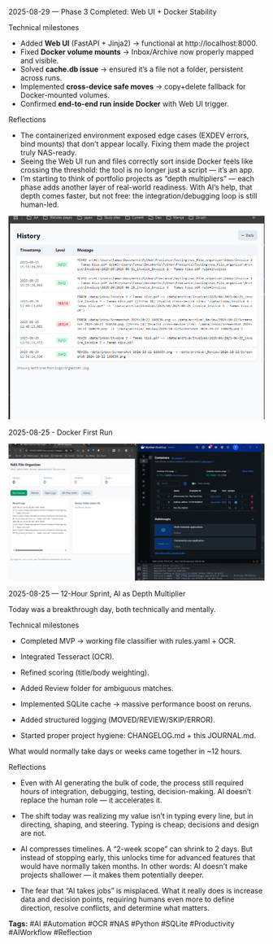 2025-08-29 — Phase 3 Completed: Web UI + Docker Stability

Technical milestones

- Added **Web UI** (FastAPI + Jinja2) → functional at http://localhost:8000.
- Fixed **Docker volume mounts** → Inbox/Archive now properly mapped and visible.
- Solved **cache.db issue** → ensured it’s a file not a folder, persistent across runs.
- Implemented **cross-device safe moves** → copy+delete fallback for Docker-mounted volumes.
- Confirmed **end-to-end run inside Docker** with Web UI trigger.

Reflections

- The containerized environment exposed edge cases (EXDEV errors, bind mounts) that don’t appear locally. Fixing them made the project truly NAS-ready.
- Seeing the Web UI run and files correctly sort inside Docker feels like crossing the threshold: the tool is no longer just a script — it’s an app.
- I’m starting to think of portfolio projects as “depth multipliers” — each phase adds another layer of real-world readiness. With AI’s help, that depth comes faster, but not free: the integration/debugging loop is still human-led.

![File move success](file_move_proof.png)

2025-08-25 - Docker First Run

![Docker First Run](Docker_first_run.png) 

2025-08-25 — 12-Hour Sprint, AI as Depth Multiplier

Today was a breakthrough day, both technically and mentally.

Technical milestones

- Completed MVP → working file classifier with rules.yaml + OCR.

- Integrated Tesseract (OCR).

- Refined scoring (title/body weighting).

- Added Review folder for ambiguous matches.

- Implemented SQLite cache → massive performance boost on reruns.

- Added structured logging (MOVED/REVIEW/SKIP/ERROR).

- Started proper project hygiene: CHANGELOG.md + this JOURNAL.md.

What would normally take days or weeks came together in ~12 hours.

Reflections

- Even with AI generating the bulk of code, the process still required hours of integration, debugging, testing, decision-making. AI doesn’t replace the human role — it accelerates it.

- The shift today was realizing my value isn’t in typing every line, but in directing, shaping, and steering. Typing is cheap; decisions and design are not.

- AI compresses timelines. A “2-week scope” can shrink to 2 days. But instead of stopping early, this unlocks time for advanced features that would have normally taken months. In other words: AI doesn’t make projects shallower — it makes them potentially deeper.

- The fear that “AI takes jobs” is misplaced. What it really does is increase data and decision points, requiring humans even more to define direction, resolve conflicts, and determine what matters.

**Tags:** #AI #Automation #OCR #NAS #Python #SQLite #Productivity #AIWorkflow #Reflection
